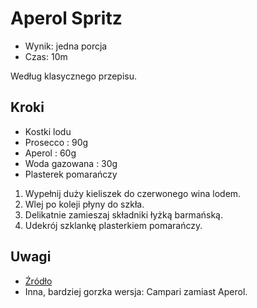 # Aperol Spritz

- Wynik: jedna porcja
- Czas: 10m

Według klasycznego przepisu.

## Kroki

- Kostki lodu
- Prosecco : 90g
- Aperol : 60g
- Woda gazowana : 30g
- Plasterek pomarańczy

1. Wypełnij duży kieliszek do czerwonego wina lodem.
2. Wlej po koleji płyny do szkła.
3. Delikatnie zamieszaj składniki łyżką barmańską.
4. Udekrój szklankę plasterkiem pomarańczy.

## Uwagi

- [Źródło](https://www.liquor.com/recipes/aperol-spritz/)
- Inna, bardziej gorzka wersja: Campari zamiast Aperol.
